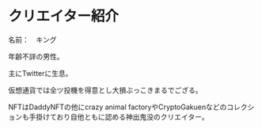 # クリエイター紹介

名前：　キング​

年齢不詳の男性。

主にTwitterに生息。

仮想通貨では全ツ投機を得意とし大損ぶっこきまるでござる。

NFTはDaddyNFTの他にcrazy animal factoryやCryptoGakuenなどのコレクションも手掛けており自他ともに認める神出鬼没のクリエイター。
